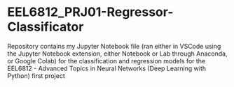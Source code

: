 # EEL6812_PRJ01-Regressor-Classificator
Repository contains my Jupyter Notebook file (ran either in VSCode using the Jupyter Notebook extension, either Notebook or Lab through Anaconda, or Google Colab) for the classification and regression models for the EEL6812 - Advanced Topics in Neural Networks (Deep Learning with Python) first project
